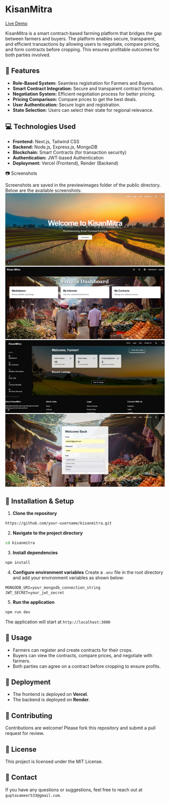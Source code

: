 # KisanMitra

[Live Demo](https://kisanmitra-tau.vercel.app/)

KisanMitra is a smart contract-based farming platform that bridges the gap between farmers and buyers. The platform enables secure, transparent, and efficient transactions by allowing users to negotiate, compare pricing, and form contracts before cropping. This ensures profitable outcomes for both parties involved.

## 📌 Features
- **Role-Based System:** Seamless registration for Farmers and Buyers.
- **Smart Contract Integration:** Secure and transparent contract formation.
- **Negotiation System:** Efficient negotiation process for better pricing.
- **Pricing Comparison:** Compare prices to get the best deals.
- **User Authentication:** Secure login and registration.
- **State Selection:** Users can select their state for regional relevance.

## 💻 Technologies Used
- **Frontend:** Next.js, Tailwind CSS
- **Backend:** Node.js, Express.js, MongoDB
- **Blockchain:** Smart Contracts (for transaction security)
- **Authentication:** JWT-based Authentication
- **Deployment:** Vercel (Frontend), Render (Backend)

📷 Screenshots

Screenshots are saved in the previewimages folder of the public directory. Below are the available screenshots:
![Homepage](./public/previewimages/HomePage.jpg)
![Buyer Dashboard](./public/previewimages/BuyerDashBoard.jpg)
![Farmer Dashboard](./public/previewimages/FarmerDashboard.jpg)
![Login Page](./public/previewimages/LoginPage.jpg)

## 🔧 Installation & Setup
1. **Clone the repository**
```bash
https://github.com/your-username/kisanmitra.git
```
2. **Navigate to the project directory**
```bash
cd kisanmitra
```
3. **Install dependencies**
```bash
npm install
```
4. **Configure environment variables**
Create a `.env` file in the root directory and add your environment variables as shown below:
```
MONGODB_URI=your_mongodb_connection_string
JWT_SECRET=your_jwt_secret
```
5. **Run the application**
```bash
npm run dev
```
The application will start at `http://localhost:3000`

## 📌 Usage
- Farmers can register and create contracts for their crops.
- Buyers can view the contracts, compare prices, and negotiate with farmers.
- Both parties can agree on a contract before cropping to ensure profits.

## 🚀 Deployment
- The frontend is deployed on **Vercel**.
- The backend is deployed on **Render**.

## 🤝 Contributing
Contributions are welcome! Please fork this repository and submit a pull request for review.

## 📜 License
This project is licensed under the MIT License.

## 📧 Contact
If you have any questions or suggestions, feel free to reach out at `guptasameer533@gmail.com`.

